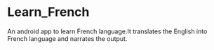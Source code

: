 # Learn_French
An android app to learn French language.It translates the English into French language  and narrates the output.
